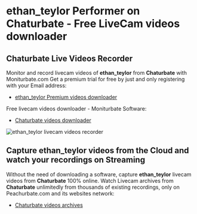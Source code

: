 # ethan_teylor Performer on Chaturbate - Free LiveCam videos downloader

## Chaturbate Live Videos Recorder

Monitor and record livecam videos of **ethan_teylor** from **Chaturbate** with Moniturbate.com
Get a premium trial for free by just and only registering with your Email address:
* [ethan_teylor Premium videos downloader](https://moniturbate.com/request-demo-licence-key.html)

Free livecam videos downloader - Moniturbate Software:
* [Chaturbate videos downloader](https://moniturbate.com/moniturbate-download-software.html)

![ethan_teylor livecam videos recorder](https://peachurnet.com/templates/moniturbate-software.png)


## Capture ethan_teylor videos from the Cloud and watch your recordings on Streaming

Without the need of downloading a software, capture **ethan_teylor** livecam videos from **Chaturbate** 100% online.
Watch Livecam archives from **Chaturbate** unlimitedly from thousands of existing recordings, only on Peachurbate.com and its websites network:
* [Chaturbate videos archives](https://peachurnet.com/)